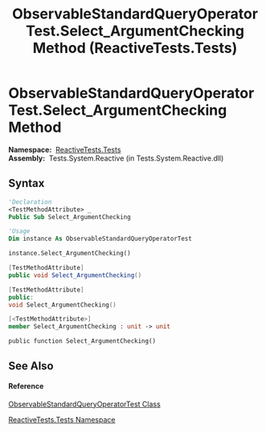 ﻿---
title: ObservableStandardQueryOperatorTest.Select_ArgumentChecking Method  (ReactiveTests.Tests)
TOCTitle: Select_ArgumentChecking Method
ms:assetid: M:ReactiveTests.Tests.ObservableStandardQueryOperatorTest.Select_ArgumentChecking
ms:mtpsurl: https://msdn.microsoft.com/en-us/library/reactivetests.tests.observablestandardqueryoperatortest.select_argumentchecking(v=VS.103)
ms:contentKeyID: 36618996
ms.date: 06/28/2011
mtps_version: v=VS.103
f1_keywords:
- ReactiveTests.Tests.ObservableStandardQueryOperatorTest.Select_ArgumentChecking
dev_langs:
- CSharp
- JScript
- VB
- FSharp
- c++
---

# ObservableStandardQueryOperatorTest.Select\_ArgumentChecking Method

**Namespace:**  [ReactiveTests.Tests](hh289046\(v=vs.103\).md)  
**Assembly:**  Tests.System.Reactive (in Tests.System.Reactive.dll)

## Syntax

``` vb
'Declaration
<TestMethodAttribute> _
Public Sub Select_ArgumentChecking
```

``` vb
'Usage
Dim instance As ObservableStandardQueryOperatorTest

instance.Select_ArgumentChecking()
```

``` csharp
[TestMethodAttribute]
public void Select_ArgumentChecking()
```

``` c++
[TestMethodAttribute]
public:
void Select_ArgumentChecking()
```

``` fsharp
[<TestMethodAttribute>]
member Select_ArgumentChecking : unit -> unit 
```

``` jscript
public function Select_ArgumentChecking()
```

## See Also

#### Reference

[ObservableStandardQueryOperatorTest Class](hh288944\(v=vs.103\).md)

[ReactiveTests.Tests Namespace](hh289046\(v=vs.103\).md)

